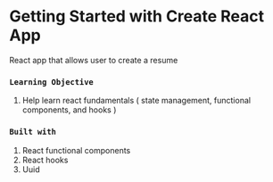 # Getting Started with Create React App

React app that allows user to create a resume


### `Learning Objective`

1. Help learn react fundamentals ( state management, functional components, and hooks )

### `Built with`

1. React functional components
2. React hooks
3. Uuid




